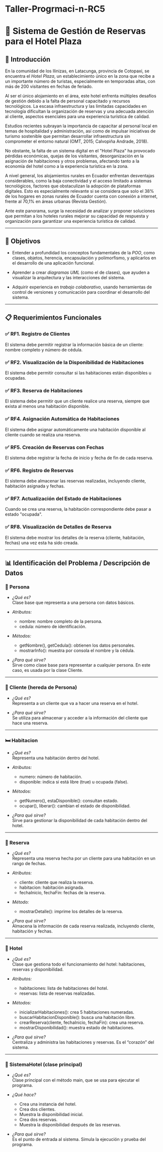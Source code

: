# Taller-Progrmaci-n-RC5
# 📌 Sistema de Gestión de Reservas para el Hotel Plaza

## 🏨 Introducción

En la comunidad de los Ilinizas, en Latacunga, provincia de Cotopaxi, se encuentra el *Hotel Plaza*, un establecimiento único en la zona que recibe a un importante número de turistas, especialmente en temporadas altas, con más de 200 visitantes en fechas de feriado. 

Al ser el único alojamiento en el área, este hotel enfrenta múltiples desafíos de gestión debido a la falta de personal capacitado y recursos tecnológicos. La escasa infraestructura y las limitadas capacidades en tecnología dificultan la organización de reservas y una adecuada atención al cliente, aspectos esenciales para una experiencia turística de calidad.

Estudios recientes subrayan la importancia de capacitar al personal local en temas de hospitalidad y administración, así como de impulsar iniciativas de turismo sostenible que permitan desarrollar infraestructura sin comprometer el entorno natural (OMT, 2015; Calvopiña Andrade, 2018).

No obstante, la falta de un sistema digital en el "Hotel Plaza" ha provocado pérdidas económicas, quejas de los visitantes, desorganización en la asignación de habitaciones y otros problemas, afectando tanto a la economía del hotel como a la experiencia turística en la zona.

A nivel general, los alojamientos rurales en Ecuador enfrentan desventajas considerables, como la baja conectividad y el acceso limitado a sistemas tecnológicos, factores que obstaculizan la adopción de plataformas digitales. Esto es especialmente relevante si se considera que solo el 38% de los hogares en zonas rurales de Ecuador cuenta con conexión a internet, frente al 70,1% en áreas urbanas (Revista Gestión).

Ante este panorama, surge la necesidad de analizar y proponer soluciones que permitan a los hoteles rurales mejorar su capacidad de respuesta y organización para garantizar una experiencia turística de calidad.

---

## 🎯 Objetivos

- Entender a profundidad los conceptos fundamentales de la *POO*, como clases, objetos, herencia, encapsulación y polimorfismo, y aplicarlos en el desarrollo de una aplicación funcional.

- Aprender a crear *diagramas UML* (como el de clases), que ayuden a visualizar la arquitectura y las interacciones del sistema.

- Adquirir experiencia en *trabajo colaborativo*, usando herramientas de control de versiones y comunicación para coordinar el desarrollo del sistema.

---

## 📋 Requerimientos Funcionales

### ✅ RF1. Registro de Clientes
El sistema debe permitir registrar la información básica de un cliente: nombre completo y número de cédula.

### ✅ RF2. Visualización de la Disponibilidad de Habitaciones
El sistema debe permitir consultar si las habitaciones están disponibles u ocupadas.

### ✅ RF3. Reserva de Habitaciones
El sistema debe permitir que un cliente realice una reserva, siempre que exista al menos una habitación disponible.

### ✅ RF4. Asignación Automática de Habitaciones
El sistema debe asignar automáticamente una habitación disponible al cliente cuando se realiza una reserva.

### ✅ RF5. Creación de Reservas con Fechas
El sistema debe registrar la fecha de inicio y fecha de fin de cada reserva.

### ✅ RF6. Registro de Reservas
El sistema debe almacenar las reservas realizadas, incluyendo cliente, habitación asignada y fechas.

### ✅ RF7. Actualización del Estado de Habitaciones
Cuando se crea una reserva, la habitación correspondiente debe pasar a estado "ocupada".

### ✅ RF8. Visualización de Detalles de Reserva
El sistema debe mostrar los detalles de la reserva (cliente, habitación, fechas) una vez esta ha sido creada.

---

## 📊 Identificación del Problema / Descripción de Datos

### 👤 Persona
- *¿Qué es?*  
  Clase base que representa a una persona con datos básicos.

- *Atributos:*  
  - nombre: nombre completo de la persona.  
  - cedula: número de identificación.

- *Métodos:*  
  - getNombre(), getCedula(): obtienen los datos personales.  
  - mostrarInfo(): muestra por consola el nombre y la cédula.

- *¿Para qué sirve?*  
  Sirve como clase base para representar a cualquier persona. En este caso, es usada por la clase Cliente.

---

### 🧾 Cliente (hereda de Persona)
- *¿Qué es?*  
  Representa a un cliente que va a hacer una reserva en el hotel.

- *¿Para qué sirve?*  
  Se utiliza para almacenar y acceder a la información del cliente que hace una reserva.

---

### 🛏️ Habitacion
- *¿Qué es?*  
  Representa una habitación dentro del hotel.

- *Atributos:*  
  - numero: número de habitación.  
  - disponible: indica si está libre (true) u ocupada (false).

- *Métodos:*  
  - getNumero(), estaDisponible(): consultan estado.  
  - ocupar(), liberar(): cambian el estado de disponibilidad.

- *¿Para qué sirve?*  
  Sirve para gestionar la disponibilidad de cada habitación dentro del hotel.

---

### 📅 Reserva
- *¿Qué es?*  
  Representa una reserva hecha por un cliente para una habitación en un rango de fechas.

- *Atributos:*  
  - cliente: cliente que realiza la reserva.  
  - habitacion: habitación asignada.  
  - fechaInicio, fechaFin: fechas de la reserva.

- *Método:*  
  - mostrarDetalle(): imprime los detalles de la reserva.

- *¿Para qué sirve?*  
  Almacena la información de cada reserva realizada, incluyendo cliente, habitación y fechas.

---

### 🏨 Hotel
- *¿Qué es?*  
  Clase que gestiona todo el funcionamiento del hotel: habitaciones, reservas y disponibilidad.

- *Atributos:*  
  - habitaciones: lista de habitaciones del hotel.  
  - reservas: lista de reservas realizadas.

- *Métodos:*  
  - inicializarHabitaciones(): crea 5 habitaciones numeradas.  
  - buscarHabitacionDisponible(): busca una habitación libre.  
  - crearReserva(cliente, fechaInicio, fechaFin): crea una reserva.  
  - mostrarDisponibilidad(): muestra estado de habitaciones.

- *¿Para qué sirve?*  
  Centraliza y administra las habitaciones y reservas. Es el “corazón” del sistema.

---

### 🧪 SistemaHotel (clase principal)
- *¿Qué es?*  
  Clase principal con el método main, que se usa para ejecutar el programa.

- *¿Qué hace?*  
  - Crea una instancia del hotel.  
  - Crea dos clientes.  
  - Muestra la disponibilidad inicial.  
  - Crea dos reservas.  
  - Muestra la disponibilidad después de las reservas.

- *¿Para qué sirve?*  
  Es el punto de entrada al sistema. Simula la ejecución y prueba del programa.
